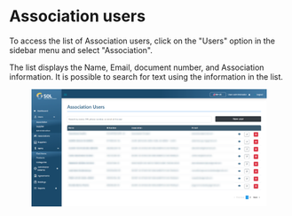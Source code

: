 # Association users

To access the list of Association users, click on the "Users" option in the sidebar menu and select "Association".

The list displays the Name, Email, document number, and Association information. It is possible to search for text using the information in the list.

<figure><img src="../../../../.gitbook/assets/user-asso (2).png" alt=""><figcaption></figcaption></figure>
